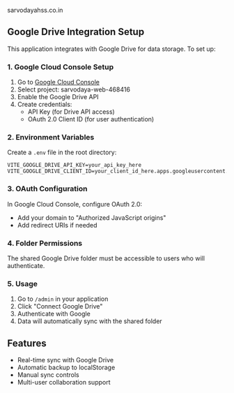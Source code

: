 sarvodayahss.co.in

## Google Drive Integration Setup

This application integrates with Google Drive for data storage. To set up:

### 1. Google Cloud Console Setup
1. Go to [Google Cloud Console](https://console.cloud.google.com/)
2. Select project: sarvodaya-web-468416
3. Enable the Google Drive API
4. Create credentials:
   - API Key (for Drive API access)
   - OAuth 2.0 Client ID (for user authentication)

### 2. Environment Variables
Create a `.env` file in the root directory:
```
VITE_GOOGLE_DRIVE_API_KEY=your_api_key_here
VITE_GOOGLE_DRIVE_CLIENT_ID=your_client_id_here.apps.googleusercontent.com
```

### 3. OAuth Configuration
In Google Cloud Console, configure OAuth 2.0:
- Add your domain to "Authorized JavaScript origins"
- Add redirect URIs if needed

### 4. Folder Permissions
The shared Google Drive folder must be accessible to users who will authenticate.

### 5. Usage
1. Go to `/admin` in your application
2. Click "Connect Google Drive"
3. Authenticate with Google
4. Data will automatically sync with the shared folder

## Features
- Real-time sync with Google Drive
- Automatic backup to localStorage
- Manual sync controls
- Multi-user collaboration support
